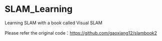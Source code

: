 # SLAM_Learning
Learning SLAM with a book called Visual SLAM


Please refer the original code：https://github.com/gaoxiang12/slambook2
